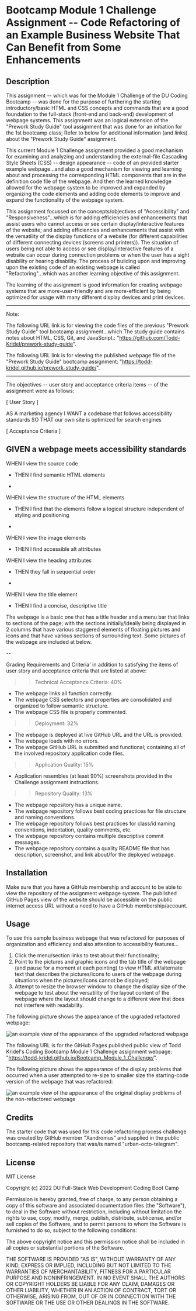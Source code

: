 # Bootcamp Module 1 Challenge Assignment -- Code Refactoring of an Example Business Website That Can Benefit from Some Enhancements

## Description

This assignment -- which was for the Module 1 Challenge of the DU Coding Bootcamp -- was done for the purpose of furthering the starting introductory/basic HTML and CSS concepts and commands that are a good foundation to the full-stack (front-end and back-end) development of webpage systems. This assignment was an logical extension of the "Prework Study Guide" tool assignment that was done for an initiation for the 1st bootcamp class; Refer to below for additional information (and links) about the "Prework Study Guide" assignment.

This current Module 1 Challenge assignment provided a good mechanism for examining and analyzing   and understanding the external-file Cascading Style Sheets (CSS) -- design appearance -- code of an provided starter example webpage...and also a good mechanism for viewing and learning about and processing the corresponding HTML components that are in the definition code file of the webpage. And then the learned knowledge allowed for the webpage system to be improved and expanded by organizing the code elements and adding code elements to improve and expand the functionality of the webpage system.

This assignment focussed on the concepts/objectives of "Accessibility" and "Responsiveness"...which is for adding efficiencies and enhancements that assist users who cannot access or see certain display/interactive features of the website; and adding efficiencies and enhancements that assist with the versatility of the display functions of a website (for different capabilities of different connecting devices (screens and printers)). The situation of users being not able to access or see display/interactive features of a website can occur during connection problems or when the user has a sight disability or hearing disability. The process of building upon and improving upon the existing code of an existing webpage is called "Refactoring"...which was another learning objective of this assignment. 

The learning of the assignment is good information for creating webpage systems that are more-user-friendly and are more-efficient by being optimized for usage with many different display devices and print devices.

----

Note:

The following URL link is for viewing the code files of the previous "Prework Study Guide" tool bootcamp assignment...which The study guide contains notes about HTML, CSS, Git, and JavaScript.: "https://github.com/Todd-Kridel/prework-study-guide".

The following URL link is for viewing the published webpage file of the "Prework Study Guide" bootcamp assignment: "https://todd-kridel.github.io/prework-study-guide/".

----

The objectives -- user story and acceptance criteria items -- of the assignment were as follows:

[ User Story ]

AS A marketing agency
I WANT a codebase that follows accessibility standards
SO THAT our own site is optimized for search engines

[ Acceptance Criteria ]

GIVEN a webpage meets accessibility standards
-
WHEN I view the source code
* THEN I find semantic HTML elements
-
WHEN I view the structure of the HTML elements
* THEN I find that the elements follow a logical structure independent of styling and positioning
-
WHEN I view the image elements
* THEN I find accessible alt attributes

WHEN I view the heading attributes
* THEN they fall in sequential order
-
WHEN I view the title element
* THEN I find a concise, descriptive title

The webpage is a basic one that has a title header and a menu bar that links to sections of the page; with the sections initially/ideally being displayed in 2 columns that have various staggered elements of floating pictures and icons and that have various sections of surrounding text. Some pictures of the webpage are included at below.

--

Grading Requirements and Criteria' in addition to satisfying the items of user story and acceptance criteria that are listed at above:

>> Technical Acceptance Criteria: 40%

* The webpage links all function correctly.
* The webpage CSS selectors and properties are consolidated and organized to follow semantic structure.
* The webpage CSS file is properly commented.

>> Deployment: 32%

* The webpage is deployed at live GitHub URL and the URL is provided.
* The webpage loads with no errors.
* The webpage GitHub URL is submitted and functional; containing all of the involved repository application code files.

>> Application Quality: 15%

* Application resembles (at least 90%) screenshots provided in the Challenge assignment instructions.

>> Repository Quality: 13%

* The webpage repository has a unique name.
* The webpage repository follows best coding practices for file structure and naming conventions.
* The webpage repository follows best practices for class/id naming conventions, indentation, quality comments, etc.
* The webpage repository contains multiple descriptive commit messages.
* The webpage repository contains a quality README file that has description, screenshot, and link about/for the deployed webpage.

## Installation

Make sure that you have a GitHub membership and account to be able to view the repository of the assignment webpage system. The published GitHub Pages view of the website should be accessible on the public internet access URL without a need to have a GitHub membership/account.

## Usage

To use this sample business webpage that was refactored for purposes of organization and efficiency and also attention to accessibility features...

1. Click the menu/section links to test about their functionality; 
2. Point to the pictures and graphic icons and the tab title of the webpage (and pause for a moment at each pointing) to view HTML alt/alternate text that describes the pictures/icons to users of the webpage during situations when the pictures/icons cannot be displayed;
3. Attempt to resize the browser window to change the display size of the webpage to test about the versatility of the layout content of the webpage where the layout should change to a different view that does not interfere with readability.

The following picture shows the appearance of the upgraded refactored webpage:

![an example view of the appearance of the upgraded refactored webpage](assets/Module_1_Challenge_finished_screen.jpg)

The following URL is for the GitHub Pages published public view of Todd Kridel's Coding Bootcamp Module 1 Challenge assignment webpage: "https://todd-kridel.github.io/Bootcamp_Module_1_Challenge/".

The following picture shows the appearance of the display problems that occurred when a user attempted to re-size to smaller size the starting-code version of the webpage that was refactored:

![an example view of the appearance of the original display problems of the non-refactored webpage](assets/original_webpage_dispay_errors_when_resizing_the_window.jpg)


## Credits

The starter code that was used for this code refactoring process challenge was created by GitHub member "Xandromus" and supplied in the public bootcamp-related repository that was/is named "urban-octo-telegram".

## License

MIT License

Copyright (c) 2022 DU Full-Stack Web Development Coding Boot Camp

Permission is hereby granted, free of charge, to any person obtaining a copy
of this software and associated documentation files (the "Software"), to deal
in the Software without restriction, including without limitation the rights
to use, copy, modify, merge, publish, distribute, sublicense, and/or sell
copies of the Software, and to permit persons to whom the Software is
furnished to do so, subject to the following conditions:

The above copyright notice and this permission notice shall be included in all
copies or substantial portions of the Software.

THE SOFTWARE IS PROVIDED "AS IS", WITHOUT WARRANTY OF ANY KIND, EXPRESS OR
IMPLIED, INCLUDING BUT NOT LIMITED TO THE WARRANTIES OF MERCHANTABILITY,
FITNESS FOR A PARTICULAR PURPOSE AND NONINFRINGEMENT. IN NO EVENT SHALL THE
AUTHORS OR COPYRIGHT HOLDERS BE LIABLE FOR ANY CLAIM, DAMAGES OR OTHER
LIABILITY, WHETHER IN AN ACTION OF CONTRACT, TORT OR OTHERWISE, ARISING FROM,
OUT OF OR IN CONNECTION WITH THE SOFTWARE OR THE USE OR OTHER DEALINGS IN THE
SOFTWARE.
